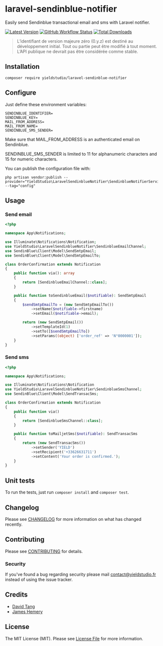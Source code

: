 # laravel-sendinblue-notifier

Easily send Sendinblue transactional email and sms with Laravel notifier.

[![Latest Version](https://img.shields.io/github/release/yieldstudio/laravel-sendinblue-notifier?style=flat-square)](https://github.com/yieldstudio/laravel-sendinblue-notifier/releases)
[![GitHub Workflow Status](https://img.shields.io/github/workflow/status/yieldstudio/laravel-sendinblue-notifier/tests?style=flat-square)](https://github.com/yieldstudio/laravel-sendinblue-notifier/actions/workflows/tests.yml)
[![Total Downloads](https://img.shields.io/packagist/dt/yieldstudio/laravel-sendinblue-notifier?style=flat-square)](https://packagist.org/packages/yieldstudio/laravel-sendinblue-notifier)

> L’identifiant de version majeure zéro (0.y.z) est destiné au développement initial. Tout ou partie peut être modifié à tout moment. L’API publique ne devrait pas être considérée comme stable.

## Installation

	composer require yieldstudio/laravel-sendinblue-notifier

## Configure

Just define these environment variables:

```dotenv
SENDINBLUE_IDENTIFIER=
SENDINBLUE_KEY=
MAIL_FROM_ADDRESS=
MAIL_FROM_NAME=
SENDINBLUE_SMS_SENDER=
```

Make sure that MAIL_FROM_ADDRESS is an authenticated email on Sendinblue.

SENDINBLUE_SMS_SENDER is limited to 11 for alphanumeric characters and 15 for numeric characters.

You can publish the configuration file with:

```shell
php artisan vendor:publish --provider="YieldStudio\LaravelSendinblueNotifier\SendinblueNotifierServiceProvider" --tag="config"
```

## Usage

### Send email

```php
<?php

namespace App\Notifications;

use Illuminate\Notifications\Notification;
use YieldStudio\LaravelSendinblueNotifier\SendinblueEmailChannel;
use SendinBlue\Client\Model\SendSmtpEmail;
use SendinBlue\Client\Model\SendSmtpEmailTo;

class OrderConfirmation extends Notification
{
    public function via(): array
    {
        return [SendinblueEmailChannel::class];
    }

    public function toSendinblueEmail($notifiable): SendSmtpEmail
    {
        $sendSmtpEmailTo = (new SendSmtpEmailTo())
            ->setName($notifiable->firstname)
            ->setEmail($notifiable->email);

        return (new SendSmtpEmail())
            ->setTemplateId(1)
            ->setTo([$sendSmtpEmailTo])
            ->setParams((object) ['order_ref' => 'N°0000001']);
    }
}
```

### Send sms

```php
<?php

namespace App\Notifications;

use Illuminate\Notifications\Notification
use YieldStudio\LaravelSendinblueNotifier\SendinblueSmsChannel;
use SendinBlue\Client\Model\SendTransacSms;

class OrderConfirmation extends Notification
{
    public function via()
    {
        return [SendinblueSmsChannel::class];
    }

    public function toMailjetSms($notifiable): SendTransacSms
    {
        return (new SendTransacSms())
            ->setSender('YIELD')
            ->setRecipient('+33626631711')
            ->setContent('Your order is confirmed.');
    }
}
```

## Unit tests

To run the tests, just run `composer install` and `composer test`.

## Changelog

Please see [CHANGELOG](CHANGELOG.md) for more information on what has changed recently.

## Contributing

Please see [CONTRIBUTING](https://raw.githubusercontent.com/YieldStudio/.github/main/CONTRIBUTING.md) for details.

### Security

If you've found a bug regarding security please mail [contact@yieldstudio.fr](mailto:contact@yieldstudio.fr) instead of using the issue tracker.

## Credits

- [David Tang](https://github.com/dtangdev)
- [James Hemery](https://github.com/jameshemery)

## License

The MIT License (MIT). Please see [License File](LICENSE.md) for more information.
